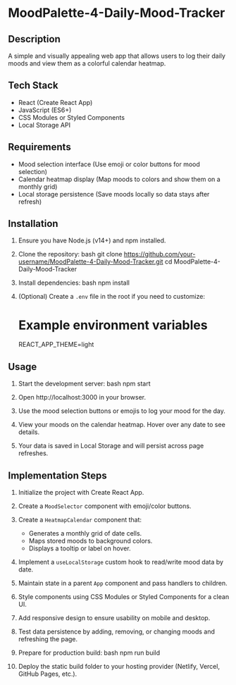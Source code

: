 # MoodPalette-4-Daily-Mood-Tracker

Description
-----------
A simple and visually appealing web app that allows users to log their daily moods and view them as a colorful calendar heatmap.

## Tech Stack
- React (Create React App)
- JavaScript (ES6+)
- CSS Modules or Styled Components
- Local Storage API

## Requirements
- Mood selection interface (Use emoji or color buttons for mood selection)
- Calendar heatmap display (Map moods to colors and show them on a monthly grid)
- Local storage persistence (Save moods locally so data stays after refresh)

## Installation
1. Ensure you have Node.js (v14+) and npm installed.
2. Clone the repository:
   bash
   git clone https://github.com/your-username/MoodPalette-4-Daily-Mood-Tracker.git
   cd MoodPalette-4-Daily-Mood-Tracker
   
3. Install dependencies:
   bash
   npm install
   
4. (Optional) Create a `.env` file in the root if you need to customize:
   
   # Example environment variables
   REACT_APP_THEME=light
   

## Usage
1. Start the development server:
   bash
   npm start
   
2. Open http://localhost:3000 in your browser.
3. Use the mood selection buttons or emojis to log your mood for the day.
4. View your moods on the calendar heatmap. Hover over any date to see details.
5. Your data is saved in Local Storage and will persist across page refreshes.

## Implementation Steps
1. Initialize the project with Create React App.
2. Create a `MoodSelector` component with emoji/color buttons.
3. Create a `HeatmapCalendar` component that:
   - Generates a monthly grid of date cells.
   - Maps stored moods to background colors.
   - Displays a tooltip or label on hover.
4. Implement a `useLocalStorage` custom hook to read/write mood data by date.
5. Maintain state in a parent `App` component and pass handlers to children.
6. Style components using CSS Modules or Styled Components for a clean UI.
7. Add responsive design to ensure usability on mobile and desktop.
8. Test data persistence by adding, removing, or changing moods and refreshing the page.
9. Prepare for production build:
   bash
   npm run build
   
10. Deploy the static build folder to your hosting provider (Netlify, Vercel, GitHub Pages, etc.).

<!--
## API Endpoints

This application uses the browser's Local Storage API for persistence and does not expose external API endpoints.
-->